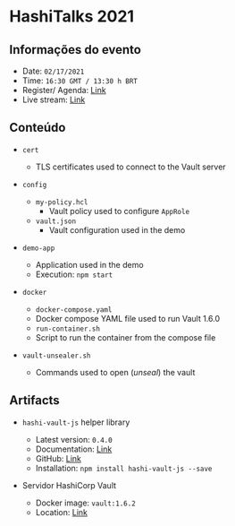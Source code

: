 # HashiTalks 2021


## Informações do evento

* Date: `02/17/2021`
* Time: `16:30 GMT / 13:30 h BRT`
* Register/ Agenda: [Link](https://hashi.co/hashitalks2021)
* Live stream: [Link](https://youtu.be/AjBj-M5WuyE)

## Conteúdo

* `cert`
  * TLS certificates used to connect to the Vault server

* `config`
  * `my-policy.hcl`
    * Vault policy used to configure `AppRole`
  * `vault.json`
    * Vault configuration used in the demo

* `demo-app`
  * Application used in the demo
  * Execution: `npm start`

* `docker`
  * `docker-compose.yaml`
  * Docker compose YAML file used to run Vault 1.6.0
  * `run-container.sh`
  * Script to run the container from the compose file

* `vault-unsealer.sh`
  * Commands used to open (_unseal_) the vault


## Artifacts

* `hashi-vault-js` helper library
  * Latest version: `0.4.0`
  * Documentation: [Link](https://www.npmjs.com/package/hashi-vault-js)
  * GitHub: [Link](https://github.com/rod4n4m1/hashi-vault-js)
  * Installation: `npm install hashi-vault-js --save`

* Servidor HashiCorp Vault
  * Docker image: `vault:1.6.2`
  * Location: [Link](https://hub.docker.com/_/vault)
